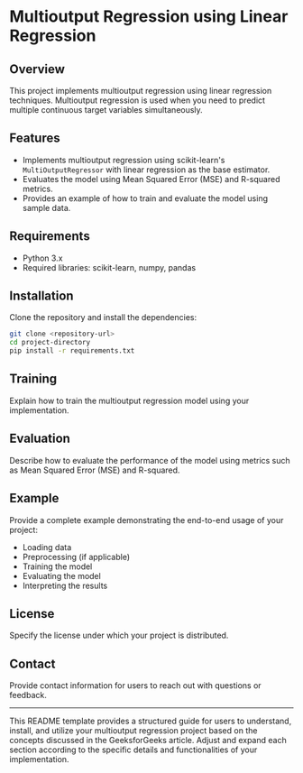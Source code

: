 # Multioutput Regression using Linear Regression

## Overview
This project implements multioutput regression using linear regression techniques. Multioutput regression is used when you need to predict multiple continuous target variables simultaneously.

## Features
- Implements multioutput regression using scikit-learn's `MultiOutputRegressor` with linear regression as the base estimator.
- Evaluates the model using Mean Squared Error (MSE) and R-squared metrics.
- Provides an example of how to train and evaluate the model using sample data.

## Requirements
- Python 3.x
- Required libraries: scikit-learn, numpy, pandas

## Installation
Clone the repository and install the dependencies:
```bash
git clone <repository-url>
cd project-directory
pip install -r requirements.txt
```
## Training
Explain how to train the multioutput regression model using your implementation.

## Evaluation
Describe how to evaluate the performance of the model using metrics such as Mean Squared Error (MSE) and R-squared.

## Example
Provide a complete example demonstrating the end-to-end usage of your project:
- Loading data
- Preprocessing (if applicable)
- Training the model
- Evaluating the model
- Interpreting the results

## License
Specify the license under which your project is distributed.

## Contact
Provide contact information for users to reach out with questions or feedback.

---

This README template provides a structured guide for users to understand, install, and utilize your multioutput regression project based on the concepts discussed in the GeeksforGeeks article. Adjust and expand each section according to the specific details and functionalities of your implementation.
